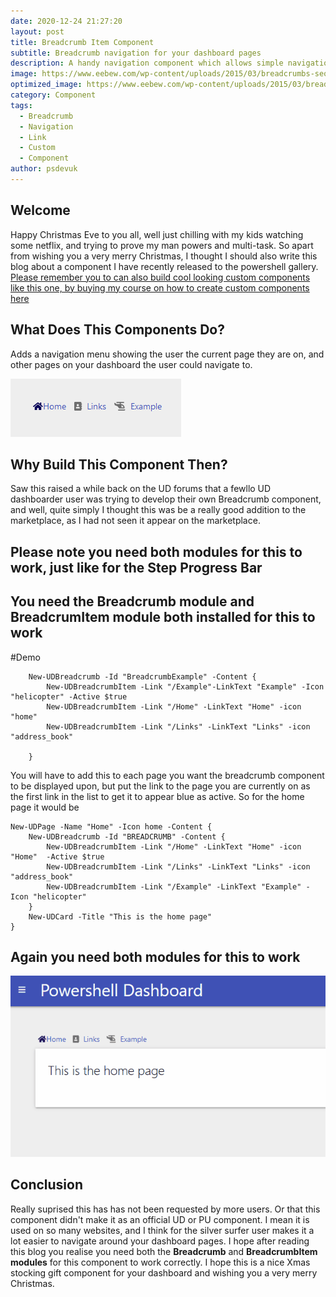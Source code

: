 ```yaml
---
date: 2020-12-24 21:27:20
layout: post
title: Breadcrumb Item Component
subtitle: Breadcrumb navigation for your dashboard pages
description: A handy navigation component which allows simple navigation of your dashboard pages. This component requires 2 modules
image: https://www.eebew.com/wp-content/uploads/2015/03/breadcrumbs-seo-710x400.png
optimized_image: https://www.eebew.com/wp-content/uploads/2015/03/breadcrumbs-seo-710x400.png
category: Component
tags:
  - Breadcrumb
  - Navigation
  - Link
  - Custom
  - Component
author: psdevuk
---
```


## Welcome

Happy Christmas Eve to you all, well just chilling with my kids watching some netflix, and trying to prove my man powers and multi-task.  So apart from wishing you a very merry Christmas, I thought I should also write this blog about a component I have recently released to the powershell gallery.
[Please remember you to can also build cool looking custom components like this one, by buying my course on how to create custom components here](https://psdevuk.github.io/ud-flix/Video-Course-With-Me/)

## What Does This Components Do?

Adds a navigation menu showing the user the current page they are on, and other pages on your dashboard the user could navigate to. 

![placeholder](https://github.com/psDevUK/UDBreadCrumb/blob/main/Breadcrumb.PNG?raw=true "Simple Demo")

## Why Build This Component Then?

Saw this raised a while back on the UD forums that a fewllo UD dashboarder user was trying to develop their own Breadcrumb component, and well, quite simply I thought this was be a really good addition to the marketplace, as I had not seen it appear on the marketplace. 

## Please note you need both modules for this to work, just like for the Step Progress Bar

## You need the Breadcrumb module and BreadcrumItem module both installed for this to work

#Demo 
```
    New-UDBreadcrumb -Id "BreadcrumbExample" -Content {
        New-UDBreadcrumbItem -Link "/Example"-LinkText "Example" -Icon "helicopter" -Active $true
        New-UDBreadcrumbItem -Link "/Home" -LinkText "Home" -icon "home"
        New-UDBreadcrumbItem -Link "/Links" -LinkText "Links" -icon "address_book"

    }
```

You will have to add this to each page you want the breadcrumb component to be displayed upon, but put the link to the page you are currently on as the first link in the list to get it to appear blue as active.  So for the home page it would be
```
New-UDPage -Name "Home" -Icon home -Content {
    New-UDBreadcrumb -Id "BREADCRUMB" -Content {
        New-UDBreadcrumbItem -Link "/Home" -LinkText "Home" -icon "Home"  -Active $true
        New-UDBreadcrumbItem -Link "/Links" -LinkText "Links" -icon "address_book"
        New-UDBreadcrumbItem -Link "/Example" -LinkText "Example" -Icon "helicopter"
    }
    New-UDCard -Title "This is the home page"
}
```

## Again you need both modules for this to work
![placeholder](https://github.com/psDevUK/UDBreadCrumb/blob/main/Breadcrumb.gif?raw=true "Simple Demo")

## Conclusion

Really suprised this has has not been requested by more users. Or that this component didn't make it as an official UD or PU component. I mean it is used on so many websites, and I think for the silver surfer user makes it a lot easier to navigate around your dashboard pages. I hope after reading this blog you realise you need both the **Breadcrumb** and **BreadcrumbItem** **modules** for this component to work correctly. I hope this is a nice Xmas stocking gift component for your dashboard and wishing you a very merry Christmas.
